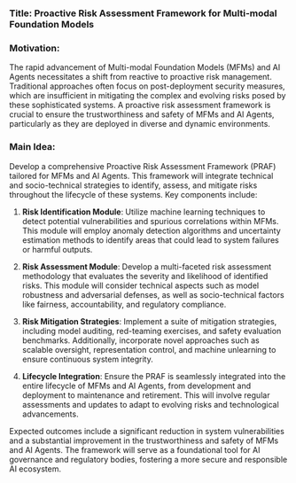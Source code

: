 ### Title: Proactive Risk Assessment Framework for Multi-modal Foundation Models

### Motivation:
The rapid advancement of Multi-modal Foundation Models (MFMs) and AI Agents necessitates a shift from reactive to proactive risk management. Traditional approaches often focus on post-deployment security measures, which are insufficient in mitigating the complex and evolving risks posed by these sophisticated systems. A proactive risk assessment framework is crucial to ensure the trustworthiness and safety of MFMs and AI Agents, particularly as they are deployed in diverse and dynamic environments.

### Main Idea:
Develop a comprehensive Proactive Risk Assessment Framework (PRAF) tailored for MFMs and AI Agents. This framework will integrate technical and socio-technical strategies to identify, assess, and mitigate risks throughout the lifecycle of these systems. Key components include:

1. **Risk Identification Module**: Utilize machine learning techniques to detect potential vulnerabilities and spurious correlations within MFMs. This module will employ anomaly detection algorithms and uncertainty estimation methods to identify areas that could lead to system failures or harmful outputs.

2. **Risk Assessment Module**: Develop a multi-faceted risk assessment methodology that evaluates the severity and likelihood of identified risks. This module will consider technical aspects such as model robustness and adversarial defenses, as well as socio-technical factors like fairness, accountability, and regulatory compliance.

3. **Risk Mitigation Strategies**: Implement a suite of mitigation strategies, including model auditing, red-teaming exercises, and safety evaluation benchmarks. Additionally, incorporate novel approaches such as scalable oversight, representation control, and machine unlearning to ensure continuous system integrity.

4. **Lifecycle Integration**: Ensure the PRAF is seamlessly integrated into the entire lifecycle of MFMs and AI Agents, from development and deployment to maintenance and retirement. This will involve regular assessments and updates to adapt to evolving risks and technological advancements.

Expected outcomes include a significant reduction in system vulnerabilities and a substantial improvement in the trustworthiness and safety of MFMs and AI Agents. The framework will serve as a foundational tool for AI governance and regulatory bodies, fostering a more secure and responsible AI ecosystem.